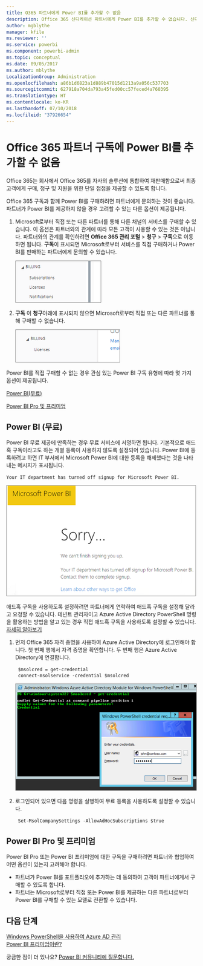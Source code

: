```yaml
---
title: O365 파트너에게 Power BI를 추가할 수 없음
description: Office 365 신디케이션 파트너에게 Power BI를 추가할 수 없습니다. 신디케이티드 모델은 Office 365에서 사용하는 구매 모델입니다.
author: mgblythe
manager: kfile
ms.reviewer: ''
ms.service: powerbi
ms.component: powerbi-admin
ms.topic: conceptual
ms.date: 09/05/2017
ms.author: mblythe
LocalizationGroup: Administration
ms.openlocfilehash: a86b1d6823a1d889b47015d1213a9a056c537703
ms.sourcegitcommit: 627918a704da793a45fed00cc57feced4a760395
ms.translationtype: HT
ms.contentlocale: ko-KR
ms.lasthandoff: 07/10/2018
ms.locfileid: "37926654"
---
```

# <a name="unable-to-add-power-bi-to-office-365-partner-subscription"></a>Office 365 파트너 구독에 Power BI를 추가할 수 없음
Office 365는 회사에서 Office 365를 자사의 솔루션에 통합하여 재판매함으로써 최종 고객에게 구매, 청구 및 지원을 위한 단일 접점을 제공할 수 있도록 합니다.

Office 365 구독과 함께 Power BI를 구매하려면 파트너에게 문의하는 것이 좋습니다. 파트너가 Power BI를 제공하지 않을 경우 고려할 수 있는 다른 옵션이 제공됩니다.

1. Microsoft로부터 직접 또는 다른 파트너를 통해 다른 채널의 서비스를 구매할 수 있습니다. 이 옵션은 파트너와의 관계에 따라 모든 고객이 사용할 수 있는 것은 아닙니다. 파트너와의 관계를 확인하려면 **Office 365 관리 포털** > **청구** > **구독**으로 이동하면 됩니다. 
  **구독**이 표시되면 Microsoft로부터 서비스를 직접 구매하거나 Power BI를 판매하는 파트너에게 문의할 수 있습니다.
   
    ![](media/service-admin-syndication-partner/billingsub.png)
2. **구독** 이 **청구**아래에 표시되지 않으면 Microsoft로부터 직접 또는 다른 파트너를 통해 구매할 수 없습니다. 
   
   ![](media/service-admin-syndication-partner/billing.png)

Power BI를 직접 구매할 수 없는 경우 관심 있는 Power BI 구독 유형에 따라 몇 가지 옵션이 제공됩니다.

[Power BI(무료)](#power-bi-free)

[Power BI Pro 및 프리미엄](#power-bi-pro-and-premium)

## <a name="power-bi-free"></a>Power BI (무료)
Power BI 무료 제공에 만족하는 경우 무료 서비스에 서명하면 됩니다. 기본적으로 애드혹 구독이라고도 하는 개별 등록이 사용하지 않도록 설정되어 있습니다. Power BI에 등록하려고 하면 IT 부서에서 Microsoft Power BI에 대한 등록을 해제했다는 것을 나타내는 메시지가 표시됩니다.

    Your IT department has turned off signup for Microsoft Power BI.

![](media/service-admin-syndication-partner/sorry.png)

애드혹 구독을 사용하도록 설정하려면 파트너에게 연락하여 애드혹 구독을 설정해 달라고 요청할 수 있습니다. 테넌트 관리자이고 Azure Active Directory PowerShell 명령을 활용하는 방법을 알고 있는 경우 직접 애드혹 구독을 사용하도록 설정할 수 있습니다. [자세히 알아보기](https://technet.microsoft.com/library/jj151815.aspx)

1. 먼저 Office 365 자격 증명을 사용하여 Azure Active Directory에 로그인해야 합니다. 첫 번째 행에서 자격 증명을 확인합니다. 두 번째 행은 Azure Active Directory에 연결합니다.
   
        $msolcred = get-credential
        connect-msolservice -credential $msolcred
   
    ![](media/service-admin-syndication-partner/aad-signin.png)
2. 로그인되어 있으면 다음 명령을 실행하여 무료 등록을 사용하도록 설정할 수 있습니다.
   
        Set-MsolCompanySettings -AllowAdHocSubscriptions $true

## <a name="power-bi-pro-and-premium"></a>Power BI Pro 및 프리미엄
Power BI Pro 또는 Power BI 프리미엄에 대한 구독을 구매하려면 파트너와 협업하여 어떤 옵션이 있는지 고려해야 합니다.

* 파트너가 Power BI를 포트폴리오에 추가하는 데 동의하여 고객이 파트너에게서 구매할 수 있도록 합니다.
* 파트너는 Microsoft로부터 직접 또는 Power BI를 제공하는 다른 파트너로부터 Power BI를 구매할 수 있는 모델로 전환할 수 있습니다.

## <a name="next-steps"></a>다음 단계
[Windows PowerShell을 사용하여 Azure AD 관리](https://technet.microsoft.com/library/jj151815.aspx)  
[Power BI 프리미엄이란?](service-premium.md)

궁금한 점이 더 있나요? [Power BI 커뮤니티에 질문합니다.](http://community.powerbi.com/)

